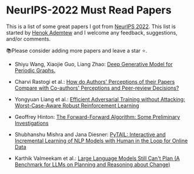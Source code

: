 # NeurIPS-2022 Must Read Papers

This is a list of some great papers I got from [NeurIPS 2022](https://neurips.cc). This list is started by [Henok Ademtew](https://twitter.com/henokademtew) and I welcome any feedback, suggestions, and/or comments.

📚Please consider adding more papers and leave a star ⭐️.

* Shiyu Wang, Xiaojie Guo, Liang Zhao: [Deep Generative Model for Periodic Graphs.](https://arxiv.org/abs/2201.11932)

* Charvi Rastogi et al.: [How do Authors' Perceptions of their Papers Compare with Co-authors' Perceptions and Peer-review Decisions?](https://arxiv.org/abs/2211.12966)

* Yongyuan Liang et al.: [Efficient Adversarial Training without Attacking: Worst-Case-Aware Robust Reinforcement Learning](https://openreview.net/forum?id=y-E1htoQl-n)

* Geoffrey Hinton: [The Forward-Forward Algorithm: Some Preliminary Investigations](https://www.cs.toronto.edu/~hinton/FFA13.pdf) 

* Shubhanshu Mishra and Jana Diesner: [PyTAIL: Interactive and Incremental Learning of NLP Models with Human in the Loop for Online Data](https://arxiv.org/abs/2211.13786)

* Karthik Valmeekam et al.: [Large Language Models Still Can't Plan (A Benchmark for LLMs on Planning and Reasoning about Change)](https://arxiv.org/abs/2206.10498)




